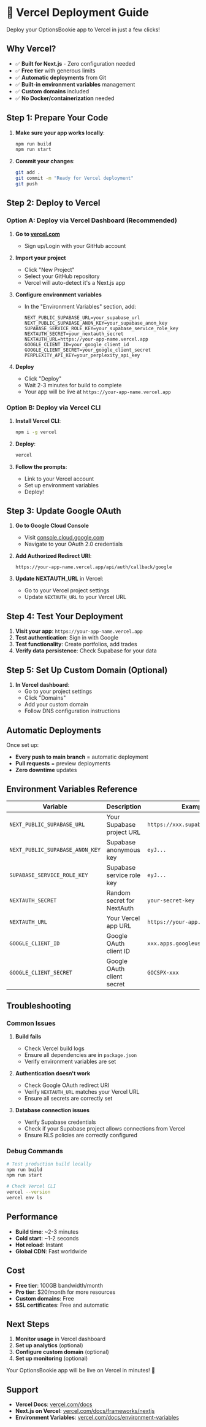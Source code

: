 # 🚀 Vercel Deployment Guide

Deploy your OptionsBookie app to Vercel in just a few clicks!

## Why Vercel?

- ✅ **Built for Next.js** - Zero configuration needed
- ✅ **Free tier** with generous limits
- ✅ **Automatic deployments** from Git
- ✅ **Built-in environment variables** management
- ✅ **Custom domains** included
- ✅ **No Docker/containerization** needed

## Step 1: Prepare Your Code

1. **Make sure your app works locally**:
   ```bash
   npm run build
   npm run start
   ```

2. **Commit your changes**:
   ```bash
   git add .
   git commit -m "Ready for Vercel deployment"
   git push
   ```

## Step 2: Deploy to Vercel

### Option A: Deploy via Vercel Dashboard (Recommended)

1. **Go to [vercel.com](https://vercel.com)**
   - Sign up/Login with your GitHub account

2. **Import your project**
   - Click "New Project"
   - Select your GitHub repository
   - Vercel will auto-detect it's a Next.js app

3. **Configure environment variables**
   - In the "Environment Variables" section, add:
     ```
     NEXT_PUBLIC_SUPABASE_URL=your_supabase_url
     NEXT_PUBLIC_SUPABASE_ANON_KEY=your_supabase_anon_key
     SUPABASE_SERVICE_ROLE_KEY=your_supabase_service_role_key
     NEXTAUTH_SECRET=your_nextauth_secret
     NEXTAUTH_URL=https://your-app-name.vercel.app
     GOOGLE_CLIENT_ID=your_google_client_id
     GOOGLE_CLIENT_SECRET=your_google_client_secret
     PERPLEXITY_API_KEY=your_perplexity_api_key
     ```

4. **Deploy**
   - Click "Deploy"
   - Wait 2-3 minutes for build to complete
   - Your app will be live at `https://your-app-name.vercel.app`

### Option B: Deploy via Vercel CLI

1. **Install Vercel CLI**:
   ```bash
   npm i -g vercel
   ```

2. **Deploy**:
   ```bash
   vercel
   ```

3. **Follow the prompts**:
   - Link to your Vercel account
   - Set up environment variables
   - Deploy!

## Step 3: Update Google OAuth

1. **Go to Google Cloud Console**
   - Visit [console.cloud.google.com](https://console.cloud.google.com)
   - Navigate to your OAuth 2.0 credentials

2. **Add Authorized Redirect URI**:
   ```
   https://your-app-name.vercel.app/api/auth/callback/google
   ```

3. **Update NEXTAUTH_URL** in Vercel:
   - Go to your Vercel project settings
   - Update `NEXTAUTH_URL` to your Vercel URL

## Step 4: Test Your Deployment

1. **Visit your app**: `https://your-app-name.vercel.app`
2. **Test authentication**: Sign in with Google
3. **Test functionality**: Create portfolios, add trades
4. **Verify data persistence**: Check Supabase for your data

## Step 5: Set Up Custom Domain (Optional)

1. **In Vercel dashboard**:
   - Go to your project settings
   - Click "Domains"
   - Add your custom domain
   - Follow DNS configuration instructions

## Automatic Deployments

Once set up:
- **Every push to main branch** = automatic deployment
- **Pull requests** = preview deployments
- **Zero downtime** updates

## Environment Variables Reference

| Variable | Description | Example |
|----------|-------------|---------|
| `NEXT_PUBLIC_SUPABASE_URL` | Your Supabase project URL | `https://xxx.supabase.co` |
| `NEXT_PUBLIC_SUPABASE_ANON_KEY` | Supabase anonymous key | `eyJ...` |
| `SUPABASE_SERVICE_ROLE_KEY` | Supabase service role key | `eyJ...` |
| `NEXTAUTH_SECRET` | Random secret for NextAuth | `your-secret-key` |
| `NEXTAUTH_URL` | Your Vercel app URL | `https://your-app.vercel.app` |
| `GOOGLE_CLIENT_ID` | Google OAuth client ID | `xxx.apps.googleusercontent.com` |
| `GOOGLE_CLIENT_SECRET` | Google OAuth client secret | `GOCSPX-xxx` |

## Troubleshooting

### Common Issues

1. **Build fails**
   - Check Vercel build logs
   - Ensure all dependencies are in `package.json`
   - Verify environment variables are set

2. **Authentication doesn't work**
   - Check Google OAuth redirect URI
   - Verify `NEXTAUTH_URL` matches your Vercel URL
   - Ensure all secrets are correctly set

3. **Database connection issues**
   - Verify Supabase credentials
   - Check if your Supabase project allows connections from Vercel
   - Ensure RLS policies are correctly configured

### Debug Commands

```bash
# Test production build locally
npm run build
npm run start

# Check Vercel CLI
vercel --version
vercel env ls
```

## Performance

- **Build time**: ~2-3 minutes
- **Cold start**: ~1-2 seconds
- **Hot reload**: Instant
- **Global CDN**: Fast worldwide

## Cost

- **Free tier**: 100GB bandwidth/month
- **Pro tier**: $20/month for more resources
- **Custom domains**: Free
- **SSL certificates**: Free and automatic

## Next Steps

1. **Monitor usage** in Vercel dashboard
2. **Set up analytics** (optional)
3. **Configure custom domain** (optional)
4. **Set up monitoring** (optional)

Your OptionsBookie app will be live on Vercel in minutes! 🎉

## Support

- **Vercel Docs**: [vercel.com/docs](https://vercel.com/docs)
- **Next.js on Vercel**: [vercel.com/docs/frameworks/nextjs](https://vercel.com/docs/frameworks/nextjs)
- **Environment Variables**: [vercel.com/docs/environment-variables](https://vercel.com/docs/environment-variables)